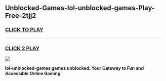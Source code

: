 
## Unblocked-Games-lol-unblocked-games-Play-Free-2tjj2
<h3>
<a href="https://premium76.site?title=lol-unblocked-games&ref=18A">CLICK TO PLAY</a></h3>
<hr>

<h3>
<a href="https://premium76.site?title=lol-unblocked-games&ref=18A">CLICK 2 PLAY</a>
  
</h3>

<a href="https://premium76.site?title=lol-unblocked-games&ref=18A"><img src="https://clearcache.store/games.png"></a>


**lol-unblocked-games games unblocked: Your Gateway to Fun and Accessible Online Gaming**
